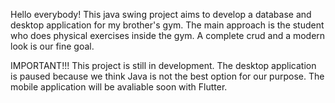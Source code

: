 Hello everybody! This java swing project aims to develop a database and desktop application for my brother's gym. The main approach is the student who does physical exercises inside the gym. A complete crud and a modern look is our fine goal.


IMPORTANT!!!
This project is still in development. The desktop application is paused because we think Java is not the best option for our purpose. The mobile application will be avaliable soon with Flutter. 
